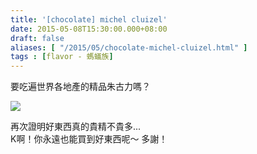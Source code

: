 ```yaml
---
title: '[chocolate] michel cluizel'
date: 2015-05-08T15:30:00.000+08:00
draft: false
aliases: [ "/2015/05/chocolate-michel-cluizel.html" ]
tags : [flavor - 螞蟻族]
---
```


要吃遍世界各地產的精品朱古力嗎？  

![](/images/michelcluizel.jpg)

再次證明好東西真的貴精不貴多...  
K啊！你永遠也能買到好東西呢～ 多謝！
